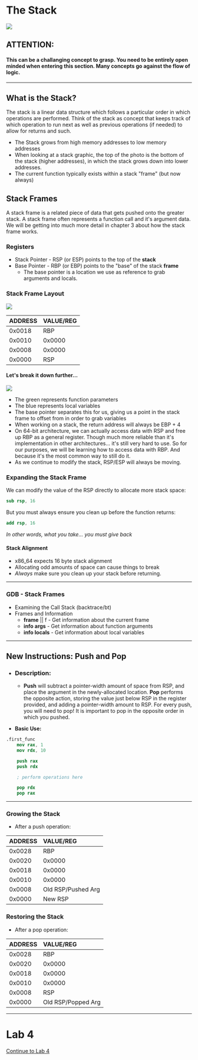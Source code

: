 # The Stack

![](/imgs/stack.jpg)

## ATTENTION:
#### This can be a challanging concept to grasp. You need to be entirely open minded when entering this section. Many concepts go against the flow of logic. 

---

## What is the Stack?
The stack is a linear data structure which follows a particular order in which operations are performed. Think of the stack as concept that keeps track of which operation to run next as well as previous operations (if needed) to allow for returns and such. 

* The Stack grows from high memory addresses to low memory addresses
* When looking at a stack graphic, the top of the photo is the bottom of the stack (higher addresses), in which the stack grows down into lower addresses. 
* The current function typically exists within a stack "frame" (but now always) 

## Stack Frames
A stack frame is a related piece of data that gets pushed onto the greater stack. A stack frame often represents a function call and it's argument data. We will be getting into much more detail in chapter 3 about how the stack frame works. 

### Registers
* Stack Pointer - RSP (or ESP) points to the top of the **stack** 
* Base Pointer - RBP (or EBP) points to the "base" of the stack **frame**
    * The base pointer is a location we use as reference to grab arguments and locals. 

### Stack Frame Layout

![](/imgs/stack1.png)

| **ADDRESS** | **VALUE/REG** |
| :--- | :--- |
| 0x0018 | RBP |
| 0x0010 | 0x0000 |
| 0x0008 | 0x0000 |
| 0x0000 | RSP |

#### Let's break it down further...

![](/imgs/stack2.png)

* The green represents function parameters
* The blue represents local variables
* The base pointer separates this for us, giving us a point in the stack frame to offset from in order to grab variables
* When working on a stack, the return address will always be EBP + 4
* On 64-bit architecture, we can actually access data with RSP and free up RBP as a general register. Though much more reliable than it's implementation in other architectures... it's still very hard to use. So for our purposes, we will be learning how to access data with RBP. And because it's the most common way to still do it. 
* As we continue to modify the stack, RSP/ESP will always be moving. 

### Expanding the Stack Frame

We can modify the value of the RSP directly to allocate more stack space:

```nasm
sub rsp, 16
```

But you must always ensure you clean up before the function returns:

```nasm
add rsp, 16
```

*In other words, what you take... you must give back*

#### Stack Alignment

* x86\_64 expects 16 byte stack alignment
* Allocating odd amounts of space can cause things to break
* *Always* make sure you clean up your stack before returning. 

---

### GDB - Stack Frames

* Examining the Call Stack (backtrace/bt)
* Frames and Information
    * **frame** || f - Get information about the current frame
    * **info args** - Get information about function arguments
    * **info locals** - Get information about local variables

---

## New Instructions: Push and Pop

* ### Description:
    * **Push** will subtract a pointer-width amount of space from RSP, and place the argument in the newly-allocated location. **Pop** performs the opposite action, storing the value just below RSP in the register provided, and adding a pointer-width amount to RSP. For every push, you will need to pop! It is important to pop in the opposite order in which you pushed. 

* **Basic Use:**

```nasm
.first_func
    mov rax, 1
    mov rdx, 10

    push rax
    push rdx

    ; perform operations here

    pop rdx
    pop rax
```

---

### Growing the Stack

* After a push operation:

| **ADDRESS** | **VALUE/REG** |
| :--- | :--- |
| 0x0028 | RBP |
| 0x0020 | 0x0000 |
| 0x0018 | 0x0000 |
| 0x0010 | 0x0000 |
| 0x0008 | Old RSP/Pushed Arg | 
| 0x0000 | New RSP | 

### Restoring the Stack

* After a pop operation:

| **ADDRESS** | **VALUE/REG** |
| :--- | :--- |
| 0x0028 | RBP |
| 0x0020 | 0x0000 |
| 0x0018 | 0x0000 |
| 0x0010 | 0x0000 |
| 0x0008 | RSP | 
| 0x0000 | Old RSP/Popped Arg | 

---

# Lab 4

<a href="https://github.com/CyberTrainingUSAF/06-Debugging-Assembly/tree/master/03_ASM_Basic_Operations/Lab_4" rel="Continue to Lab 4"> Continue to Lab 4 </a>

